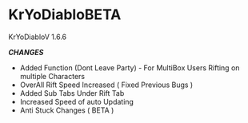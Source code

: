 # KrYoDiabloBETA
KrYoDiabloV 1.6.6

***CHANGES***

+ Added Function (Dont Leave Party) - For MultiBox Users Rifting on multiple Characters
+ OverAll Rift Speed Increased ( Fixed Previous Bugs )
+ Added Sub Tabs Under Rift Tab
+ Increased Speed of auto Updating
+ Anti Stuck Changes ( BETA )

